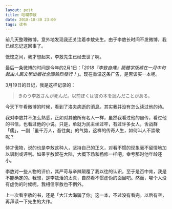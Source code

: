 ```yaml
---
layout: post
title: 哈囉李敖
date: 2018-10-30 23:00
tags: 读书
---
```


前几天整理微博，意外地发现我还关注着李敖先生。由于李敖长时间不发微博，我已经忘记这回事了。

恍惚之间，我才想起来，李敖先生已经去世了啊。

最后一条微博的时间是今年的2月1日：「*2018『李敖自傳』簡體字版將在一月中旬起由人民文學出版社全國熱烈發行！*」。现在重温这条广告，是否该买一本呢。

3月19日的日记，我是这样记录的：
>きのう李敖さんが死んだ。以前ぼくは彼の本を読んだことがある。
>
今天下午看微博的时候，看到了洛夫病逝的消息。其实我并没有怎么读过他的诗。

我对李敖并不怎么熟悉，正如对其他所有名人一样，虽然我看过他的自传，看过他的书信，也看过他的小说。只是，单就为民主坐过牢，有过许多女人，舌战群「儒」，一副「虽千万人，吾往矣」的气势，这样的传奇人生，如何叫人不崇敬呢？

恃才傲物，说的也是李敖这种人，坚持自己的正义，对看不惯的现象毫不留情地加以讽刺或评判。如果李敖留在大陆，大概下场和杨修一样吧，幸亏那时他年龄还小。

李敖对一些人物的评价，其严苛与辛辣颠覆了我以往的认识，至于是否中肯，我是不能确定的。我想，是李敖活的太真，自然看不惯虚伪的面目吧。然而，哪个人没有虚伪的时候呢，我相信李敖也不例外。

上一次看李敖的书，还是「大江大海骗了你」这一本，不过没有看完。以后有空，再拜读一下先生的大作。
